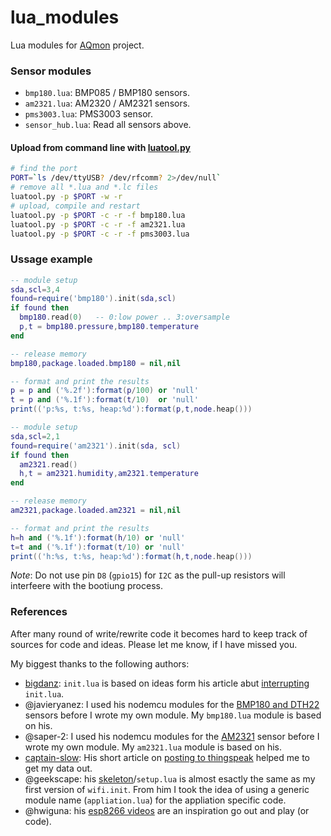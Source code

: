 # lua_modules
Lua modules for [AQmon][] project.<br/>

[luatool.py]: https://github.com/4refr0nt/luatool

### Sensor modules
- `bmp180.lua`: BMP085 / BMP180 sensors.
- `am2321.lua`: AM2320 / AM2321 sensors.
- `pms3003.lua`: PMS3003 sensor.
- `sensor_hub.lua`: Read all sensors above.

#### Upload from command line with [luatool.py][]

```sh
# find the port
PORT=`ls /dev/ttyUSB? /dev/rfcomm? 2>/dev/null`
# remove all *.lua and *.lc files
luatool.py -p $PORT -w -r
# upload, compile and restart
luatool.py -p $PORT -c -r -f bmp180.lua
luatool.py -p $PORT -c -r -f am2321.lua
luatool.py -p $PORT -c -r -f pms3003.lua
```

### Ussage example

```lua
-- module setup
sda,scl=3,4
found=require('bmp180').init(sda,scl)
if found then
  bmp180.read(0)   -- 0:low power .. 3:oversample
  p,t = bmp180.pressure,bmp180.temperature
end

-- release memory
bmp180,package.loaded.bmp180 = nil,nil

-- format and print the results
p = p and ('%.2f'):format(p/100) or 'null'
t = p and ('%.1f'):format(t/10)  or 'null'
print(('p:%s, t:%s, heap:%d'):format(p,t,node.heap()))
```

```lua
-- module setup
sda,scl=2,1
found=require('am2321').init(sda, scl)
if found then
  am2321.read()
  h,t = am2321.humidity,am2321.temperature
end

-- release memory
am2321,package.loaded.am2321 = nil,nil

-- format and print the results
h=h and ('%.1f'):format(h/10) or 'null'
t=t and ('%.1f'):format(t/10) or 'null'
print(('h:%s, t:%s, heap:%d'):format(h,t,node.heap()))
```

*Note*: Do not use pin `D8` (`gpio15`) for `I2C` as the pull-up resistors will
interfeere with the bootiung process.

### References
After many round of write/rewrite code it becomes hard to keep track of
sources for code and ideas. Please let me know, if I have missed you.

My biggest thanks to the following authors:

- [bigdanz][]: `init.lua` is based on ideas form his article abut [interrupting][] `init.lua`.
- @javieryanez: I used his nodemcu modules for the [BMP180 and DTH22][] sensors before I wrote my own module.
  My `bmp180.lua` module is based on his.
- @saper-2: I used his nodemcu modules for the [AM2321][] sensor before I wrote my own module.
  My `am2321.lua` module is based on his.
- [captain-slow][]: His short article on [posting to thingspeak][] helped me to get my data out.
- @geekscape: his [skeleton][]/`setup.lua` is almost esactly the same as my first version of `wifi.init`.
  From him I took the idea of using a generic module name (`appliation.lua`) for the appliation specific code.
- @hwiguna: his [esp8266 videos][] are an inspiration go out and play (or code).

[AQmon]: https://github.com/avaldebe/AQmon
[bigdanz]:      https://bigdanzblog.wordpress.com
[interrupting]: https://bigdanzblog.wordpress.com/2015/04/24/esp8266-nodemcu-interrupting-init-lua-during-boot
[BMP180 and DTH22]: https://github.com/javieryanez/nodemcu-modules
[skeleton]:        https://github.com/geekscape/nodemcu_esp8266/tree/master/skeleton
[esp8266 videos]:  https://www.youtube.com/user/hwiguna
[captain-slow]:    http://captain-slow.dk
[posting to thingspeak]: http://captain-slow.dk/2015/04/16/posting-to-thingspeak-with-esp8266-and-nodemcu
[AM2321]:         https://github.com/saper-2/esp8266-am2321-remote-sensor
